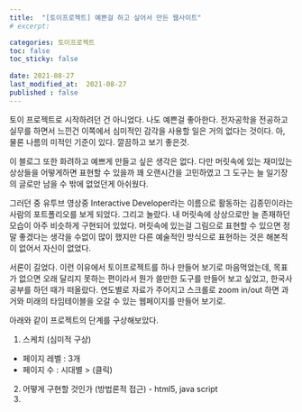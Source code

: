 ```yaml
---
title:  "[토이프로젝트] 예쁜걸 하고 싶어서 만든 웹사이트"
# excerpt: 

categories: 토이프로젝트
toc: false
toc_sticky: false
 
date: 2021-08-27
last_modified_at:  2021-08-27
published : false
---
```


토이 프로젝트로 시작하려던 건 아니었다. 
나도 예쁜걸 좋아한다. 
전자공학을 전공하고 실무를 하면서 느낀건 이쪽에서 심미적인 감각을 사용할 일은 거의 없다는 것이다.
아, 물론 나름의 미적인 기준이 있다.
깔끔하고 보기 좋은것. 

이 블로그 또한 화려하고 예쁘게 만들고 싶은 생각은 없다.
다만 머릿속에 있는 재미있는 상상들을 어떻게하면 표현할 수 있을까 꽤 오랜시간을 고민하였고 그 도구는 늘 일기장의 글로만 남을 수 밖에 없었던게 아쉬웠다.

그러던 중 유투브 영상중 Interactive Developer라는 이름으로 활동하는 김종민이라는 사람의 포트폴리오를 보게 되었다. 그리고 놀랐다. 
내 머릿속에 상상으로만 늘 존재하던 모습이 아주 비슷하게 구현되어 있었다.
머릿속에 있는걸 그림으로 표현할 수 있으면 정말 좋겠다는 생각을 수없이 많이 했지만 다른 예술적인 방식으로 표현하는 것은 해본적이 없어서 자신이 없었다.

서론이 길었다. 
이런 이유에서 토이프로젝트를 하나 만들어 보기로 마음먹었는데, 목표가 없으면 오래 달리지 못하는 편이라서  뭔가 쓸만한 도구를 만들어 보고 싶었고, 한국사 공부를 하던 때가 떠올랐다. 
연도별로 자료가 주어지고 스크롤로 zoom in/out 하면 과거와 미래의 타임테이블을 오갈 수 있는 웹페이지를 만들어 보기로.

아래와 같이 프로젝트의 단계를 구상해보았다. 

1. 스케치 (심미적 구상)
 - 페이지 레벨 : 3개
 - 페이지 수 : 시대별 > (클릭) 
2. 어떻게 구현할 것인가 (방법론적 접근) - html5, java script
3. 
